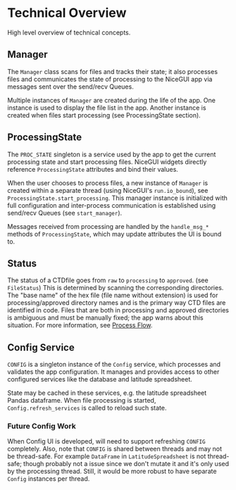 # Technical Overview

High level overview of technical concepts.

## Manager

The `Manager` class scans for files and tracks their state; it also processes files
and communicates the state of processing to the NiceGUI app via messages sent over the
send/recv Queues.

Multiple instances of `Manager` are created during the life of the app. One instance
is used to display the file list in the app. Another instance is created when files
start processing (see ProcessingState section).

## ProcessingState

The `PROC_STATE` singleton is a service used by the app to get the current processing
state and start processing files. NiceGUI widgets directly reference `ProcessingState`
attributes and bind their values.

When the user chooses to process files, a new instance of `Manager` is created within a
separate thread (using NiceGUI's `run.io_bound`), see `ProcessingState.start_processing`.
This manager instance is initialized with full configuration and inter-process communication
is established using send/recv Queues (see `start_manager`).

Messages received from processing are handled by the `handle_msg_*` methods of
`ProcessingState`, which may update attributes the UI is bound to.

## Status

The status of a CTDfile goes from `raw` to `processing` to `approved`. (see `FileStatus`)
This is determined by scanning the corresponding directories. The "base name" of the hex
file (file name without extension) is used for processing/approved directory names and is the
primary way CTD files are identified in code. Files that are both in processing and approved
directories is ambiguous and must be manually fixed; the app warns about this situation.
For more information, see [Process Flow](./process_flow.md).

## Config Service

`CONFIG` is a singleton instance of the `Config` service, which processes and validates
the app configuration. It manages and provides access to other configured services like
 the database and latitude spreadsheet.

State may be cached in these services, e.g. the latitude spreadsheet Pandas dataframe.
When file processing is started, `Config.refresh_services` is called to reload such state.

### Future Config Work

When Config UI is developed, will need to support refreshing `CONFIG` completely.
Also, note that `CONFIG` is shared between threads and may not be thread-safe.
For example `DataFrame` in `LatitudeSpreadsheet` is not thread-safe; though probably not a
issue since we don't mutate it and it's only used by the processing thread.
Still, it would be more robust to have separate `Config` instances per thread.
